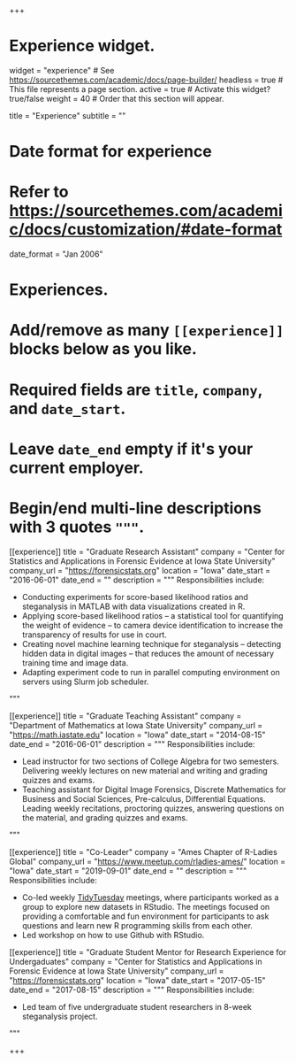 +++
# Experience widget.
widget = "experience"  # See https://sourcethemes.com/academic/docs/page-builder/
headless = true  # This file represents a page section.
active = true  # Activate this widget? true/false
weight = 40  # Order that this section will appear.

title = "Experience"
subtitle = ""

# Date format for experience
#   Refer to https://sourcethemes.com/academic/docs/customization/#date-format
date_format = "Jan 2006"

# Experiences.
#   Add/remove as many `[[experience]]` blocks below as you like.
#   Required fields are `title`, `company`, and `date_start`.
#   Leave `date_end` empty if it's your current employer.
#   Begin/end multi-line descriptions with 3 quotes `"""`.
[[experience]]
  title = "Graduate Research Assistant"
  company = "Center for Statistics and Applications in Forensic Evidence at Iowa State University"
  company_url = "https://forensicstats.org"
  location = "Iowa"
  date_start = "2016-06-01"
  date_end = ""
  description = """
  Responsibilities include:
  
  * Conducting experiments for score-based likelihood ratios and steganalysis in MATLAB with data visualizations created in R.
  * Applying score-based likelihood ratios – a statistical tool for quantifying the weight of evidence – to camera device identification to increase the transparency of results for use in court.
  * Creating novel machine learning technique for steganalysis – detecting hidden data in digital images – that reduces the amount of necessary training time and image data. 
  * Adapting experiment code to run in parallel computing environment on servers using Slurm job scheduler.

  """

[[experience]]
  title = "Graduate Teaching Assistant"
  company = "Department of Mathematics at Iowa State University"
  company_url = "https://math.iastate.edu"
  location = "Iowa"
  date_start = "2014-08-15"
  date_end = "2016-06-01"
  description = """
  Responsibilities include:
  * Lead instructor for two sections of College Algebra for two semesters. Delivering weekly lectures on new material and writing and grading quizzes and exams.
  * Teaching assistant for Digital Image Forensics, Discrete Mathematics for Business and Social Sciences, Pre-calculus, Differential Equations. Leading weekly recitations, proctoring quizzes, answering questions on the material, and grading quizzes and exams.

  """
  
[[experience]]
  title = "Co-Leader"
  company = "Ames  Chapter of R-Ladies Global"
  company_url = "https://www.meetup.com/rladies-ames/"
  location = "Iowa"
  date_start = "2019-09-01"
  date_end = ""
  description = """
  Responsibilities include:
  * Co-led weekly [TidyTuesday](https://github.com/rfordatascience/tidytuesday) meetings, where participants worked as a group to explore new datasets in RStudio. The meetings focused on providing a comfortable and fun environment for participants to ask questions and learn new R programming skills from each other. 
  * Led workshop on how to use Github with RStudio.
  
[[experience]]
  title = "Graduate Student Mentor for Research Experience for Undergaduates"
  company = "Center for Statistics and Applications in Forensic Evidence at Iowa State University"
  company_url = "https://forensicstats.org"
  location = "Iowa"
  date_start = "2017-05-15"
  date_end = "2017-08-15"
  description = """
  Responsibilities include:
  * Led team of five undergraduate student researchers in 8-week steganalysis project.

  """
  


+++
